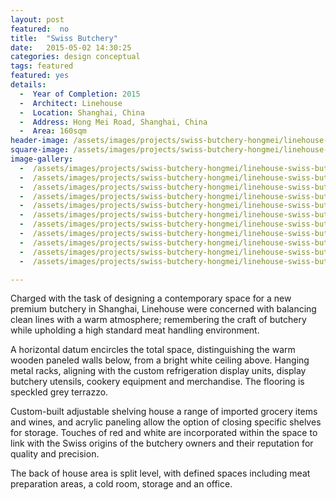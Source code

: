 ```yaml
---
layout: post
featured:  no
title:  "Swiss Butchery"
date:   2015-05-02 14:30:25
categories: design conceptual
tags: featured
featured: yes
details:
  -  Year of Completion: 2015
  -  Architect: Linehouse
  -  Location: Shanghai, China
  -  Address: Hong Mei Road, Shanghai, China
  -  Area: 160sqm
header-image: /assets/images/projects/swiss-butchery-hongmei/linehouse-swiss-butchery-001.jpg
square-image: /assets/images/projects/swiss-butchery-hongmei/linehouse-swiss-butchery-square.jpg
image-gallery:
  -  /assets/images/projects/swiss-butchery-hongmei/linehouse-swiss-butchery-002.jpg
  -  /assets/images/projects/swiss-butchery-hongmei/linehouse-swiss-butchery-003.jpg
  -  /assets/images/projects/swiss-butchery-hongmei/linehouse-swiss-butchery-004.jpg
  -  /assets/images/projects/swiss-butchery-hongmei/linehouse-swiss-butchery-005.jpg
  -  /assets/images/projects/swiss-butchery-hongmei/linehouse-swiss-butchery-006.jpg
  -  /assets/images/projects/swiss-butchery-hongmei/linehouse-swiss-butchery-007.jpg
  -  /assets/images/projects/swiss-butchery-hongmei/linehouse-swiss-butchery-008.jpg
  -  /assets/images/projects/swiss-butchery-hongmei/linehouse-swiss-butchery-009.jpg
  -  /assets/images/projects/swiss-butchery-hongmei/linehouse-swiss-butchery-010.jpg
  -  /assets/images/projects/swiss-butchery-hongmei/linehouse-swiss-butchery-011.jpg
  -  /assets/images/projects/swiss-butchery-hongmei/linehouse-swiss-butchery-001.jpg

---
```

Charged with the task of designing a contemporary space for a new premium butchery in Shanghai, Linehouse were concerned with balancing clean lines with a warm atmosphere; remembering the craft of butchery while upholding a high standard meat handling environment.
 
A horizontal datum encircles the total space, distinguishing the warm wooden paneled walls below, from a bright white ceiling above. Hanging metal racks, aligning with the custom refrigeration display units, display butchery utensils, cookery equipment and merchandise. The flooring is speckled grey terrazzo. 
 
Custom-built adjustable shelving house a range of imported grocery items and wines, and acrylic paneling allow the option of closing specific shelves for storage. Touches of red and white are incorporated within the space to link with the Swiss origins of the butchery owners and their reputation for quality and precision.
 
The back of house area is split level, with defined spaces including meat preparation areas, a cold room, storage and an office. 